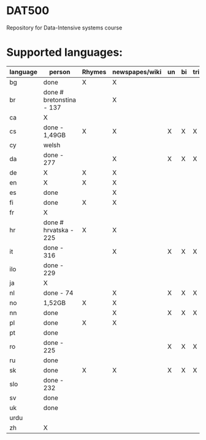 DAT500
======

Repository for Data-Intensive systems course

Supported languages:
======

  language | person                   | Rhymes     | newspapes/wiki| un | bi | tri
  ---|--------------------------------|------------|---------------|----|----|-------
  bg | done                           | X          |      X        |    |    |
  br | done # bretonstina - 137       |            | X             |    |    |  
  ca | X                              |            |               |    |    | 
  cs | done - 1,49GB                  | X          |   X           |X    |   X |X
  cy | welsh                          |            |               |    |    | 
  da | done - 277                     |            |  X             | X   | X   | X
  de | X                              |X           | X             |    |    | 
  en | X                              |X           | X             |    |    | 
  es | done                           |            |X               |    |    | 
  fi | done                           |  X         |  X            |    |    |
  fr | X                              |            |              |    |    | 
  hr | done # hrvatska - 225          |  X         | X             |    |    |
  it | done - 316                     |            |  X            |  X  |   X | X
  ilo| done - 229                     |            |                |    |    | 
  ja |   X                              |            |                |    |    | 
  nl   | done - 74                      |            | X             |  X  |   X | X
  no   |  1,52GB                        | X          |   X            |    |    |
  nn   | done                           |            |  X            |   X |  X  | X
  pl   | done                           | X          |    X           |    |    |
  pt   | done                           |            |                |    |    | 
  ro   | done - 225                     |            |               |  X  |  X | X
  ru   | done                           |            |                |    |    | 
  sk   | done                           | X          |      X         |   X |   X |X
  slo  | done - 232                     |            |               |    |    | 
  sv   | done                           |            |               |    |    | 
  uk   | done                           |            |               |    |    | 
  urdu |                                |            |               |    |    | 
  zh   | X                              |            |               |    |    | 
 

